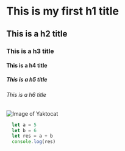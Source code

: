 # This is my first h1 title
## This is a h2 title
### This is a h3 title
#### This is a h4 title
##### This is a h5 title
###### This is a h6 title

![Image of Yaktocat](https://octodex.github.com/images/yaktocat.png)

``` javascript
  let a = 5
  let b = 6
  let res = a + b
  console.log(res)
```
